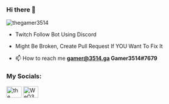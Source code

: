 ### Hi there 👋


<p align="left"> <img src="https://komarev.com/ghpvc/?username=thegamer3514&label=Profile%20views&color=0e75b6&style=flat" alt="thegamer3514" /> </p>

- Twitch Follow Bot Using Discord

- Might Be Broken, Create Pull Request If YOU Want To Fix It

- 📫 How to reach me **gamer@3514.ga Gamer3514#7679**

<h3 align="left">My Socials:</h3>
<p align="left">
<a href="https://www.youtube.com/c/thegamer3514" target="blank"><img align="center" src="https://raw.githubusercontent.com/rahuldkjain/github-profile-readme-generator/master/src/images/icons/Social/youtube.svg" alt="the gamer3514" height="30" width="40" /></a>
<a href="https://discord.gg/WeQ3TpdfZM" target="blank"><img align="center" src="https://raw.githubusercontent.com/rahuldkjain/github-profile-readme-generator/master/src/images/icons/Social/discord.svg" alt="WeQ3TpdfZM" height="30" width="40" /></a>
</p>
